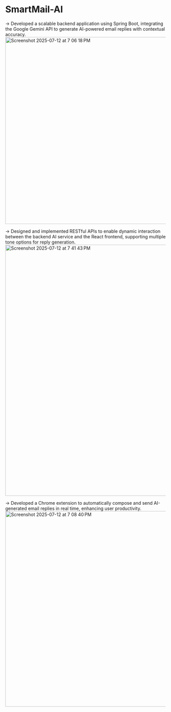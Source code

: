 # SmartMail-AI
-> Developed a scalable backend application using Spring Boot, integrating the Google Gemini API to generate AI-powered email replies with contextual accuracy.
<img width="1704" height="586" alt="Screenshot 2025-07-12 at 7 06 18 PM" src="https://github.com/user-attachments/assets/265e871d-3391-45bf-be44-de45c04a7bfe" />


-> Designed and implemented RESTful APIs to enable dynamic interaction between the backend AI service and the React frontend, supporting multiple tone options for reply generation.
<img width="1286" height="787" alt="Screenshot 2025-07-12 at 7 41 43 PM" src="https://github.com/user-attachments/assets/81e6630d-9a24-42a4-8cc0-c1410a6a7ab5" />


-> Developed a Chrome extension to automatically compose and send AI-generated email replies in real time, enhancing user productivity.
<img width="597" height="613" alt="Screenshot 2025-07-12 at 7 08 40 PM" src="https://github.com/user-attachments/assets/c2259761-7a4b-43a8-88f1-40d65ce16ebb" />
